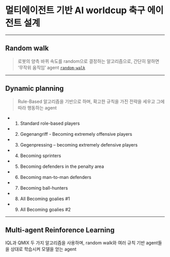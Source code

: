 # 멀티에이전트 기반 AI worldcup 축구 에이전트 설계
---
## Random walk
> 로봇의 양측 바퀴 속도를 random으로 결정하는 알고리즘으로, 간단히 말하면 ‘무작위 움직임’ agent
[`random-walk`](https://github.com/I-hate-Soccer/AI_Soccer/tree/main/Random%20Walk/random-walk)
---
## Dynamic planning
> Rule-Based 알고리즘을 기반으로 하며, 확고한 규칙을 가진 전략을 세우고 그에 따라 행동하는 agent
* 1. Standard role-based players
* 2. Gegenangriff - Becoming extremely offensive players
* 3. Gegenpressing – becoming extremely defensive players
* 4. Becoming sprinters
* 5. Becoming defenders in the penalty area
* 6. Becoming man-to-man defenders
* 7. Becoming ball-hunters
* 8. All Becoming goalies #1
* 9. All Becoming goalies #2

---
## Multi-agent Reinforence Learning
IQL과 QMIX 두 가지 알고리즘을 사용하며, random walk와 여러 규칙 기반 agent들을 상대로 학습시켜 모델을 얻는 agent
